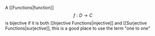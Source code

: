 A [[Functions|function]]
$$
f:D\to C
$$
is bijective if it is both [[Injective Functions|injective]] and [[Surjective Functions|surjective]], this is a good place to use the term "one to one"